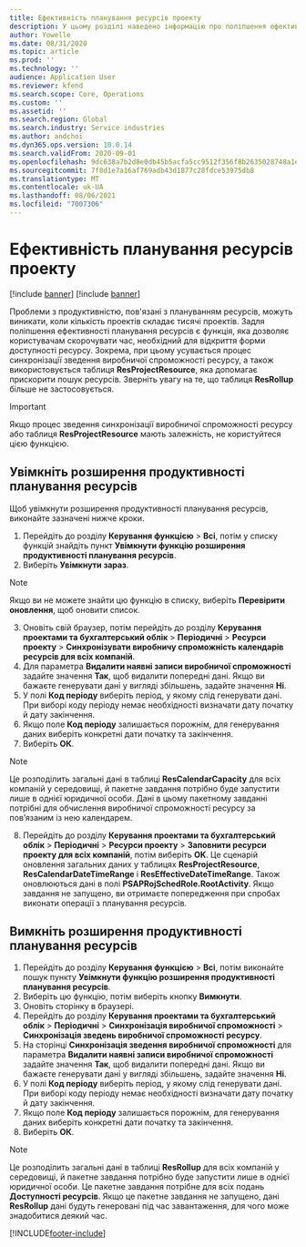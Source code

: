 ```yaml
---
title: Ефективність планування ресурсів проекту
description: У цьому розділі наведено інформацію про поліпшення ефективності планування ресурсів для великої кількості проектів.
author: Yowelle
ms.date: 08/31/2020
ms.topic: article
ms.prod: ''
ms.technology: ''
audience: Application User
ms.reviewer: kfend
ms.search.scope: Core, Operations
ms.custom: ''
ms.assetid: ''
ms.search.region: Global
ms.search.industry: Service industries
ms.author: andchoi
ms.dyn365.ops.version: 10.0.14
ms.search.validFrom: 2020-09-01
ms.openlocfilehash: 9dc638a7b2d8e0db45b5acfa5cc9512f356f8b2635028748a1e2c3230605c154
ms.sourcegitcommit: 7f8d1e7a16af769adb43d1877c28fdce53975db8
ms.translationtype: MT
ms.contentlocale: uk-UA
ms.lasthandoff: 08/06/2021
ms.locfileid: "7007306"
---
```

# <a name="project-resource-scheduling-performance"></a>Ефективність планування ресурсів проекту

[!include [banner](../includes/banner.md)]
[!include [banner](../includes/preview-banner.md)]


Проблеми з продуктивністю, пов'язані з плануванням ресурсів, можуть виникати, коли кількість проектів складає тисячі проектів. Задля поліпшення ефективності планування ресурсів є функція, яка дозволяє користувачам скорочувати час, необхідний для відкриття форми доступності ресурсу. Зокрема, при цьому усувається процес синхронізації зведення виробничої спроможності ресурсу, а також використовується таблиця **ResProjectResource**, яка допомагає прискорити пошук ресурсів. Зверніть увагу на те, що таблиця **ResRollup** більше не застосовується.

> [!IMPORTANT]
> Якщо процес зведення синхронізації виробничої спроможності ресурсу або таблиця **ResProjectResource** мають залежність, не користуйтеся цією функцією.

## <a name="enable-resource-scheduling-performance-enhancement"></a>Увімкніть розширення продуктивності планування ресурсів
Щоб увімкнути розширення продуктивності планування ресурсів, виконайте зазначені нижче кроки.

1. Перейдіть до розділу **Керування функцією** > **Всі**, потім у списку функцій знайдіть пункт **Увімкнути функцію розширення продуктивності планування ресурсів**.
2. Виберіть **Увімкнути зараз**.

> [!NOTE]
> Якщо ви не можете знайти цю функцію в списку, виберіть **Перевірити оновлення**, щоб оновити список.

3. Оновіть свій браузер, потім перейдіть до розділу **Керування проектами та бухгалтерський облік** > **Періодичні** > **Ресурси проекту** > **Синхронізувати виробничу спроможність календарів ресурсів для всіх компаній**.
4. Для параметра **Видалити наявні записи виробничої спроможності** задайте значення **Так**, щоб видалити попередні дані. Якщо ви бажаєте генерувати дані у вигляді збільшень, задайте значення **Ні**.
5. У полі **Код періоду** виберіть період, у якому слід генерувати дані. При виборі коду періоду немає необхідності визначати дату початку й дату закінчення.
6. Якщо поле **Код періоду** залишається порожнім, для генерування даних виберіть конкретні дати початку та закінчення.
7. Виберіть **ОК**.

 > [!NOTE]
 > Це розподілить загальні дані в таблиці **ResCalendarCapacity** для всіх компаній у середовищі, й пакетне завдання потрібно буде запустити лише в однієї юридичної особи. Дані в цьому пакетному завданні потрібні для обчислення виробничої спроможності ресурсу за пов’язаним із нею календарем.

8. Перейдіть до розділу **Керування проектами та бухгалтерський облік** > **Періодичні** > **Ресурси проекту** > **Заповнити ресурси проекту для всіх компаній**, потім виберіть **OK**. Це сценарій оновлення загальних даних у таблицях **ResProjectResource**, **ResCalendarDateTimeRange** і **ResEffectiveDateTimeRange**. Також оновлюються дані в полі **PSAPRojSchedRole.RootActivity**. Якщо завдання не запущено, ви отримаєте попередження при спробах виконати операції з планування ресурсів.
 
## <a name="turn-off-resource-scheduling-performance-enhancement"></a>Вимкніть розширення продуктивності планування ресурсів

1. Перейдіть до розділу **Керування функцією** > **Всі**, потім виконайте пошук пункту **Увімкнути функцію розширення продуктивності планування ресурсів**.
2. Виберіть цю функцію, потім виберіть кнопку **Вимкнути**.
3. Оновіть сторінку в браузері.
4. Перейдіть до розділу **Керування проектами та бухгалтерський облік** > **Періодичні** > **Синхронізація виробничої спроможності** > **Синхронізація зведень виробничої спроможності ресурсу**.
5. На сторінці **Синхронізація зведення виробничої спроможності** для параметра **Видалити наявні записи виробничої спроможності** задайте значення **Так**, щоб видалити попередні дані. Якщо ви бажаєте генерувати дані у вигляді збільшень, задайте значення **Ні**.
6. У полі **Код періоду** виберіть період, у якому слід генерувати дані. При виборі коду періоду немає необхідності визначати дату початку й дату закінчення.
7. Якщо поле **Код періоду** залишається порожнім, для генерування даних виберіть конкретні дати початку та закінчення.
8. Виберіть **ОК**.

> [!NOTE]
> Це розподілить загальні дані в таблиці **ResRollup** для всіх компаній у середовищі, й пакетне завдання потрібно буде запустити лише в однієї юридичної особи. Це пакетне завдання потрібне для всіх подань **Доступності ресурсів**. Якщо це пакетне завдання не запущено, дані **ResRollup** дані будуть генеровані під час завантаження, для чого може знадобитися деякий час.


[!INCLUDE[footer-include](../includes/footer-banner.md)]